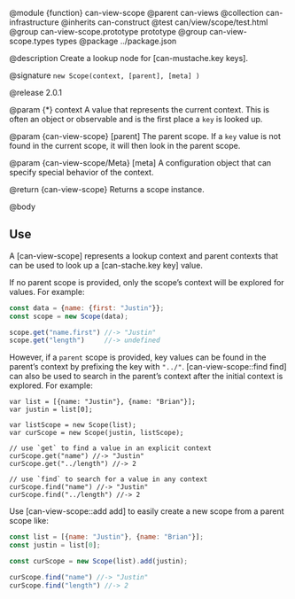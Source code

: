 @module {function} can-view-scope
@parent can-views
@collection can-infrastructure
@inherits can-construct
@test can/view/scope/test.html
@group can-view-scope.prototype prototype
@group can-view-scope.types types
@package ../package.json

@description Create a lookup node for [can-mustache.key keys].

@signature `new Scope(context, [parent], [meta] )`

@release 2.0.1


@param {*} context A value that represents the
current context. This is often an object or observable and is the first
place a `key` is looked up.

@param {can-view-scope} [parent] The parent scope. If a `key` value
is not found in the current scope, it will then look in the parent
scope.

@param {can-view-scope/Meta} [meta] A configuration object that
can specify special behavior of the context.

@return {can-view-scope} Returns a scope instance.

@body

## Use

A [can-view-scope] represents a lookup context and parent contexts
that can be used to look up a [can-stache.key key] value.

If no parent scope is provided, only the scope’s context will be
explored for values.  For example:

```js
const data = {name: {first: "Justin"}};
const scope = new Scope(data);

scope.get("name.first") //-> "Justin"
scope.get("length")     //-> undefined
```

However, if a `parent` scope is provided, key values can be
found in the parent’s context by prefixing the key with `"../"`.
[can-view-scope::find find] can also be used to search in the parent’s context
after the initial context is explored. For example:

```
var list = [{name: "Justin"}, {name: "Brian"}];
var justin = list[0];

var listScope = new Scope(list);
var curScope = new Scope(justin, listScope);

// use `get` to find a value in an explicit context
curScope.get("name") //-> "Justin"
curScope.get("../length") //-> 2

// use `find` to search for a value in any context
curScope.find("name") //-> "Justin"
curScope.find("../length") //-> 2
```

Use [can-view-scope::add add] to easily create a new scope from a parent scope like:

```js
const list = [{name: "Justin"}, {name: "Brian"}];
const justin = list[0];

const curScope = new Scope(list).add(justin);

curScope.find("name") //-> "Justin"
curScope.find("length") //-> 2
```
